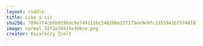 ```yaml
---
layout: riddle
title: Like a sir
sha256: 789e7f4cb6bd19bdc6e749111bc246206e237179ee9e9fc2d55941675748f8f0
image: normal_32f2e19413e306ce.png
creator: Kozaróczy Zsolt
---
```

